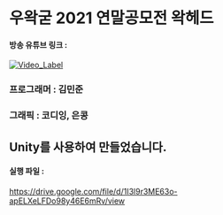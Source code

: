 # 우왁굳 2021 연말공모전 왁헤드

#### 방송 유튜브 링크 :

[![Video_Label](http://img.youtube.com/vi/j385kRmiv5c/0.jpg)](https://youtu.be/j385kRmiv5c)


### 프로그래머 : 김민준

### 그래픽 : 코디잉, 은콩

## Unity를 사용하여 만들었습니다.

#### 실행 파일 : 
https://drive.google.com/file/d/1I3l9r3ME63o-apELXeLFDo98y46E6mRv/view
